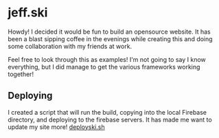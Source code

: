 # jeff.ski

Howdy! I decided it would be fun to build an opensource website. It has been a blast sipping coffee in the evenings while creating this
and doing some collaboration with my friends at work.

Feel free to look through this as examples! I'm not going to say I know everything, but I did manage to get the various frameworks working together!

## Deploying

I created a script that will run the build, copying into the local Firebase directory, and deploying to the firebase servers. It has made me want to update my site more! [deployski.sh](./deployski.sh)